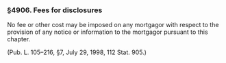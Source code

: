 ### §4906. Fees for disclosures ###

No fee or other cost may be imposed on any mortgagor with respect to the provision of any notice or information to the mortgagor pursuant to this chapter.

(Pub. L. 105–216, §7, July 29, 1998, 112 Stat. 905.)